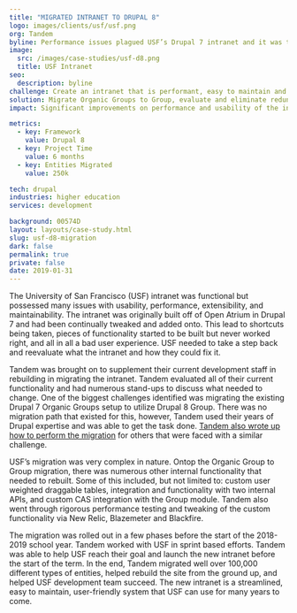 ```yaml
---
title: "MIGRATED INTRANET TO DRUPAL 8"
logo: images/clients/usf/usf.png
org: Tandem
byline: Performance issues plagued USF’s Drupal 7 intranet and it was time for a better solution.  Tandem helped USF migrate their intranet and redid all of their custom functionality.
image:
  src: /images/case-studies/usf-d8.png
  title: USF Intranet
seo:
  description: byline
challenge: Create an intranet that is performant, easy to maintain and uses the best practices of Drupal.
solution: Migrate Organic Groups to Group, evaluate and eliminate redundant and unused functionality, rebuild custom functionality.  
impact: Significant improvements on performance and usability of the intranet.

metrics:
  - key: Framework
    value: Drupal 8
  - key: Project Time
    value: 6 months
  - key: Entities Migrated
    value: 250k

tech: drupal
industries: higher education
services: development

background: 00574D
layout: layouts/case-study.html
slug: usf-d8-migration
dark: false
permalink: true
private: false
date: 2019-01-31
---
```


The University of San Francisco (USF) intranet was functional but possessed many issues with usability, performance, extensibility, and maintainability.  The intranet was originally built off of Open Atrium in Drupal 7 and had been continually tweaked and added onto. This lead to shortcuts being taken, pieces of functionality started to be built but never worked right, and all in all a bad user experience.  USF needed to take a step back and reevaluate what the intranet and how they could fix it.

Tandem was brought on to supplement their current development staff in rebuilding in migrating the intranet. Tandem evaluated all of their current functionality and had numerous stand-ups to discuss what needed to change.  One of the biggest challenges identified was migrating the existing Drupal 7 Organic Groups setup to utilize Drupal 8 Group.  There was no migration path that existed for this, however, Tandem used their years of Drupal expertise and was able to get the task done. [Tandem also wrote up how to perform the migration](https://thinktandem.io/blog/2018/03/30/migrating-drupal-7-organic-groups-to-drupal-8-group/) for others that were faced with a similar challenge.

USF’s migration was very complex in nature.  Ontop the Organic Group to Group migration, there was numerous other internal functionality that needed to rebuilt.  Some of this included, but not limited to: custom user weighted draggable tables, integration and functionality with two internal APIs, and custom CAS integration with the Group module.  Tandem also went through rigorous performance testing and tweaking of the custom functionality via New Relic, Blazemeter and Blackfire.  

The migration was rolled out in a few phases before the start of the 2018-2019 school year.  Tandem worked with USF in sprint based efforts.  Tandem was able to help USF reach their goal and launch the new intranet before the start of the term.  In the end, Tandem migrated well over 100,000 different types of entities, helped rebuild the site from the ground up, and helped USF development team succeed.  The new intranet is a streamlined, easy to maintain, user-friendly system that USF can use for many years to come.

